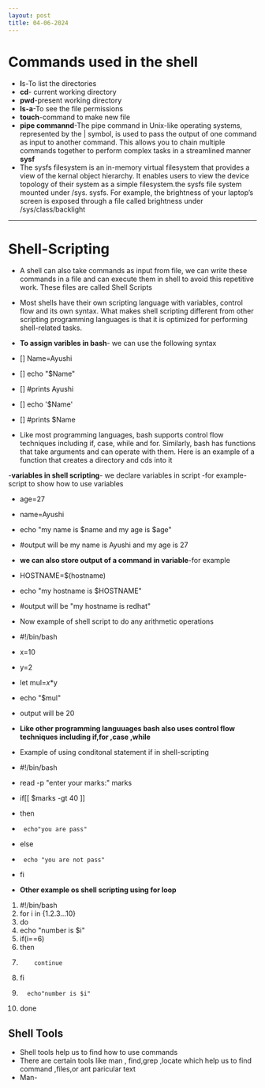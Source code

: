 ```yaml
---
layout: post
title: 04-06-2024
---
```

# Commands used in the shell
- **l**s-To list the directories
- **cd**- current working directory
- **pwd**-present working directory
- **ls-a**-To see the file permissions
- **touch**-command to make new file
- **pipe commannd**-The pipe command in Unix-like operating systems, represented by the | symbol, is used to pass the output of one command as input to another command. This allows you to chain multiple commands together to perform complex tasks in a streamlined manner
**sysf**
- The sysfs filesystem is an in-memory virtual filesystem that provides a view of the kernal object hierarchy. It enables users to view the device topology of their system as a simple filesystem.the sysfs file system mounted under /sys. sysfs. For example, the brightness of your laptop’s screen is exposed through a file called brightness under /sys/class/backlight
---
# **Shell-Scripting**
- A shell can also take commands as input from file, we can write these commands in a file and can execute them in shell to avoid this repetitive work. These files are called Shell Scripts
- Most shells have their own scripting language with variables, control flow and its own syntax. What makes shell scripting different from other scripting programming languages is that it is optimized for performing shell-related tasks.
- **To assign varibles in bash**- we can use the following syntax
- [] Name=Ayushi
- [] echo "$Name"
- [] #prints Ayushi
- [] echo '$Name'
- []  #prints $Name

- Like  most programming languages, bash supports control flow techniques including if, case, while and for. Similarly, bash has functions that take arguments and can operate with them. Here is an example of a function that creates a directory and cds into it

-**variables in shell scripting**- we declare variables in script
-for example-script to show how to use variables
- age=27
- name=Ayushi
- echo "my name is $name and my age is $age"
- #output will be my name is Ayushi and my age is 27
- **we can also store output of a command in variable**-for example
- HOSTNAME=$(hostname)
- echo "my hostname is $HOSTNAME"
- #output will be "my hostname is redhat"

- Now example of shell script to do any arithmetic operations
- #!/bin/bash
- x=10
- y=2
- let mul=$x*$y
- echo "$mul"
- output will be 20

- **Like other programming languuages bash also uses control flow techniques including if,for ,case ,while**
- Example of using conditonal statement if in shell-scripting

- #!/bin/bash
- read -p "enter your marks:" marks
- if[[ $marks -gt 40 ]]
- then
-      echo"you are pass"
- else
-      echo "you are not pass"
- fi


- **Other example os shell scripting using for loop**
1. #!/bin/bash
2. for i in {1.2.3...10}
3. do
4.    echo "number is $i"
5.    if(i==6)
6.    then
7.         continue
8.    fi
9.       echo"number is $i" 
10. done


## Shell Tools
- Shell tools help us to find how to use commands
- There are certain tools like man , find,grep ,locate which help us to find command ,files,or ant paricular text 
- Man- 